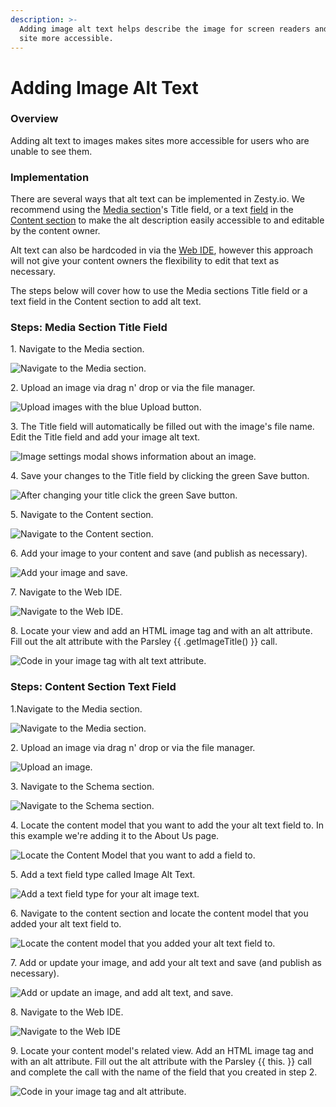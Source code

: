 ```yaml
---
description: >-
  Adding image alt text helps describe the image for screen readers and makes a
  site more accessible.
---
```


# Adding Image Alt Text

### Overview

Adding alt text to images makes sites more accessible for users who are unable to see them.&#x20;

### Implementation

There are several ways that alt text can be implemented in Zesty.io. We recommend using the [Media section](https://zesty.org/services/manager-ui/media)'s Title field, or a text [field](https://zesty.org/services/manager-ui/schema/fields) in the [Content section](https://zesty.org/services/manager-ui/content) to make the alt description easily accessible to and editable by the content owner.&#x20;

Alt text can also be hardcoded in via the [Web IDE](https://zesty.org/services/manager-ui/editor), however this approach will not give your content owners the flexibility to edit that text as necessary.&#x20;

The steps below will cover how to use the Media sections Title field or a text field in the Content section to add alt text. &#x20;

### Steps: Media Section Title Field

1\. Navigate to the Media section.

![Navigate to the Media section.](../../.gitbook/assets/manager-ui-media.png)

2\. Upload an image via drag n' drop or via the file manager.

![Upload images with the blue Upload button.](../../.gitbook/assets/02-upload-image.png)

3\. The Title field will automatically be filled out with the image's file name. Edit the Title field and add your image alt text.&#x20;

![Image settings modal shows information about an image.](../../.gitbook/assets/03-image-title-update.png)

4\. Save your changes to the Title field by clicking the green Save button.

![After changing your title click the green Save button.](../../.gitbook/assets/04-update-title-and-save.png)

5\. Navigate to the Content section.

![Navigate to the Content section.](../../.gitbook/assets/media-man-ui-nav-to-content.png)

6\. Add your image to your content and save (and publish as necessary).

![Add your image and save.](../../.gitbook/assets/06a-alt-text-add-image-and-save.png)

7\. Navigate to the Web IDE.&#x20;

![Navigate to the Web IDE.](../../.gitbook/assets/07ab-alt-text-navigate-to-ide.png)

8\.  Locate your view and add an HTML image tag and with an alt attribute. Fill out the alt attribute with the Parsley \{{ .getImageTitle() \}} call.&#x20;

![Code in your image tag with alt text attribute.](../../.gitbook/assets/08a-alt-text-code-in-title-field.png)

### Steps: Content Section Text Field

1.Navigate to the Media section.&#x20;

![Navigate to the Media section.](../../.gitbook/assets/01ab-alt-text-navigate-to-media.png)

2\. Upload an image via drag n' drop or via the file manager.&#x20;

![Upload an image.](../../.gitbook/assets/02ab-alt-text-add-an-image.png)

3\. Navigate to the Schema section.

![Navigate to the Schema section.](../../.gitbook/assets/03b-alt-text-navigate-to-schema.png)

4\. Locate the content model that you want to add the your alt text field to. In this example we're adding it to the About Us page.

![Locate the Content Model that you want to add a field to.](../../.gitbook/assets/04b-alt-text-schema-locate-content-model.png)

5\. Add a text field type called Image Alt Text.&#x20;

![Add a text field type for your alt image text.](../../.gitbook/assets/05b-alt-text-add-text-field.png)

6\. Navigate to the content section and locate the content model that you added your alt text field to.

![Locate the content model that you added your alt text field to.](../../.gitbook/assets/06b-alt-text-locate-content-model.png)

7\. Add or update your image, and add your alt text and save (and publish as necessary).

![Add or update an image, and add alt text, and save.](../../.gitbook/assets/07b-alt-text-add-save-new-alt-text.png)

8\. Navigate to the Web IDE.

![Navigate to the Web IDE](../../.gitbook/assets/07ab-alt-text-navigate-to-ide.png)

9\.  Locate your content model's related view. Add an HTML image tag and with an alt attribute. Fill out the alt attribute with the Parsley \{{ this. \}} call and complete the call with the name of the field that you created in step 2.

![Code in your image tag and alt attribute.](../../.gitbook/assets/09b-alt-text-code-in-image-alt-text-field.png)
